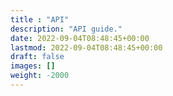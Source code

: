```yaml
---
title : "API"
description: "API guide."
date: 2022-09-04T08:48:45+00:00
lastmod: 2022-09-04T08:48:45+00:00
draft: false
images: []
weight: -2000
---
```

